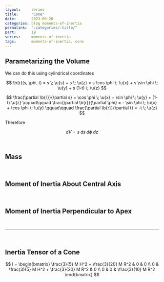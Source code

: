 ```yaml
---
layout:     series
title:      "Cone"
date:       2023-09-20
categories: blog moments-of-inertia
permalink:  ":categories/:title/"
part:       19
series:     moments-of-inertia
tags:       moments-of-inertia, cone
---
```


## Parametarizing the Volume

We can do this using cylindrical coordinates

$$
\b{r}(s, \phi, t) = s \; \u{s} + s \; \u{z} = s \cos \phi \; \u{x} + s \sin \phi \; \u{y} + s (1-t) \; \u{z}
$$

$$
\frac{\partial \b{r}}{\partial s} = \cos \phi \; \u{x} + \sin \phi \; \u{y} + (1-t) \u{z}
\qquad\qquad
\frac{\partial \b{r}}{\partial \phi} = - \sin \phi \; \u{x} + \cos \phi \; \u{y}
\qquad\qquad
\frac{\partial \b{r}}{\partial t} = -t \; \u{z}
$$

Therefore

$$
dV = s \; ds \; d\phi \; dz
$$

<br>

## Mass

<br>

## Moment of Inertia About Central Axis


<br>

## Moment of Inertia Perpendicular to Apex


<br>

---

<br>

## Inertia Tensor of a Cone

$$
I = \begin{bmatrix}
    \frac{3}{5} M H^2 + \frac{3}{20} M R^2 & 0 & 0 \\
    0  & \frac{3}{5} M H^2 + \frac{3}{20} M R^2 & 0 \\
    0  & 0 & \frac{3}{10} M R^2
\end{bmatrix}
$$